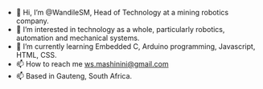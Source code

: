 - 👋 Hi, I’m @WandileSM, Head of Technology at a mining robotics company.
- 👀 I’m interested in technology as a whole, particularly robotics, automation and mechanical systems. 
- 🌱 I’m currently learning Embedded C, Arduino programming, Javascript, HTML, CSS.
- 📫 How to reach me ws.mashinini@gmail.com
- 📫 Based in Gauteng, South Africa.

<!---
WandileSM/WandileSM is a ✨ special ✨ repository because its `README.md` (this file) appears on your GitHub profile.
You can click the Preview link to take a look at your changes.
--->
